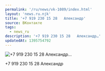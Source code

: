 ```yaml
---
permalink: '/ru/news/vk-1089/index.html'
layout: 'news.ru.njk'
title: '+7 919 230 15 28   Александр'
source: ВКонтакте
tags:
  - news_ru
description: '+7 919 230 15 28   Александр…'
updatedAt: 1395754792
---
```

![+7 919 230 15 28   Александр…](https://sun9-70.userapi.com/impf/ZA1plyfpbb_h5GxZs1vI_CMMgNI6-wn_1KVyZA/eLW-iXtfh-0.jpg?size=700x637&quality=96&proxy=1&sign=78dff8b7d8f351a12c651c1817a3c19b&c_uniq_tag=uV-hF7G9Agk1i06qQ-qZ6vhXXZqRoT5-5i3vskf1JSw&type=album)

+7 919 230 15 28   Александр
